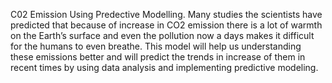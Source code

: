 C02 Emission Using Predective Modelling.
Many studies the scientists have predicted that because of increase in CO2 emission there is a lot of warmth on the Earth’s surface and even the pollution now a days makes it difficult for the humans to even breathe.
This model will help us understanding these emissions better and will predict the trends in increase of them in recent times by using data analysis and implementing predictive modeling.
